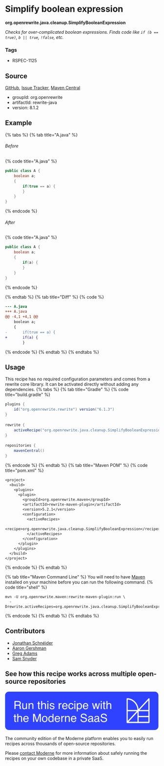 # Simplify boolean expression

**org.openrewrite.java.cleanup.SimplifyBooleanExpression**

_Checks for over-complicated boolean expressions. Finds code like `if (b == true)`, `b || true`, `!false`, etc._

### Tags

* RSPEC-1125

## Source

[GitHub](https://github.com/openrewrite/rewrite/blob/main/rewrite-java/src/main/java/org/openrewrite/java/cleanup/SimplifyBooleanExpression.java), [Issue Tracker](https://github.com/openrewrite/rewrite/issues), [Maven Central](https://central.sonatype.com/artifact/org.openrewrite/rewrite-java/8.1.2/jar)

* groupId: org.openrewrite
* artifactId: rewrite-java
* version: 8.1.2

## Example


{% tabs %}
{% tab title="A.java" %}

###### Before
{% code title="A.java" %}
```java
public class A {
    boolean a;
    {
        if(true == a) {
        }
    }
}
```
{% endcode %}

###### After
{% code title="A.java" %}
```java
public class A {
    boolean a;
    {
        if(a) {
        }
    }
}
```
{% endcode %}

{% endtab %}
{% tab title="Diff" %}
{% code %}
```diff
--- A.java
+++ A.java
@@ -4,1 +4,1 @@
    boolean a;
    {
-       if(true == a) {
+       if(a) {
        }
```
{% endcode %}
{% endtab %}
{% endtabs %}


## Usage

This recipe has no required configuration parameters and comes from a rewrite core library. It can be activated directly without adding any dependencies.
{% tabs %}
{% tab title="Gradle" %}
{% code title="build.gradle" %}
```groovy
plugins {
    id("org.openrewrite.rewrite") version("6.1.3")
}

rewrite {
    activeRecipe("org.openrewrite.java.cleanup.SimplifyBooleanExpression")
}

repositories {
    mavenCentral()
}

```
{% endcode %}
{% endtab %}
{% tab title="Maven POM" %}
{% code title="pom.xml" %}
```markup
<project>
  <build>
    <plugins>
      <plugin>
        <groupId>org.openrewrite.maven</groupId>
        <artifactId>rewrite-maven-plugin</artifactId>
        <version>5.2.1</version>
        <configuration>
          <activeRecipes>
            <recipe>org.openrewrite.java.cleanup.SimplifyBooleanExpression</recipe>
          </activeRecipes>
        </configuration>
      </plugin>
    </plugins>
  </build>
</project>
```
{% endcode %}
{% endtab %}

{% tab title="Maven Command Line" %}
You will need to have [Maven](https://maven.apache.org/download.cgi) installed on your machine before you can run the following command.
{% code title="shell" %}
```shell
mvn -U org.openrewrite.maven:rewrite-maven-plugin:run \
  -Drewrite.activeRecipes=org.openrewrite.java.cleanup.SimplifyBooleanExpression
```
{% endcode %}
{% endtab %}
{% endtabs %}

## Contributors
* [Jonathan Schnéider](jkschneider@gmail.com)
* [Aaron Gershman](aegershman@gmail.com)
* [Greg Adams](greg@moderne.io)
* [Sam Snyder](sam@moderne.io)


## See how this recipe works across multiple open-source repositories

[![Moderne Link Image](/.gitbook/assets/ModerneRecipeButton.png)](https://public.moderne.io/recipes/org.openrewrite.java.cleanup.SimplifyBooleanExpression)

The community edition of the Moderne platform enables you to easily run recipes across thousands of open-source repositories.

Please [contact Moderne](https://moderne.io/product) for more information about safely running the recipes on your own codebase in a private SaaS.
